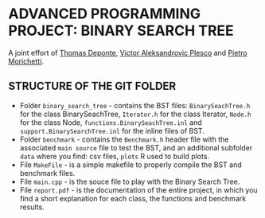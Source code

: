 # ADVANCED PROGRAMMING PROJECT: BINARY SEARCH TREE
A joint effort of [Thomas Deponte](https://github.com/freakontrol), [Victor Aleksandrovic Plesco](https://github.com/victorplesco) and [Pietro Morichetti](https://github.com/wilsonjefferson).

## STRUCTURE OF THE GIT FOLDER
- Folder `binary_search_tree` - contains the BST files: `BinarySeachTree.h` for the class BinarySeachTree, `Iterator.h` for the class Iterator, `Node.h` for the class Node, `functions.BinarySeachTree.inl` and `support.BinarySearchTree.inl` for the inline files of BST.
- Folder `benchmark` - contains the `Benchmark.h` header file with the associated `main source` file to test the BST, and an additional subfolder `data` where you find: csv files, `plots` R used to build plots. 
- File `MakeFile` - is a simple makefile to properly compile the BST and benchmark files.
- File `main.cpp` - is the souce file to play with the Binary Search Tree.
- File `report.pdf` - is the documentation of the entire project, in which you find a short explanation for each class, the functions and benchmark results.
